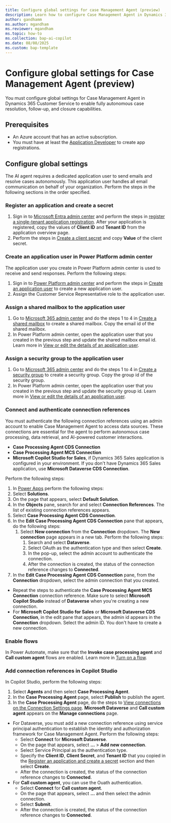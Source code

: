 ```yaml
---
title: Configure global settings for case Management Agent (preview)
description: Learn how to configure Case Management Agent in Dynamics 365 Customer Service to help customer support teams efficiently resolve cases.
author: gandhamm
ms.author: mgandham
ms.reviewer: mgandham
ms.topic: how-to 
ms.collection: bap-ai-copilot 
ms.date: 08/08/2025
ms.custom: bap-template
---
```


# Configure global settings for Case Management Agent (preview)

You must configure global settings for Case Management Agent in Dynamics 365 Customer Service to enable fully autonomous case resolution, follow-up, and closure capabilities.

## Prerequisites

- An Azure account that has an active subscription.
- You must have at least the [Application Developer](/entra/identity/role-based-access-control/permissions-reference#application-developer) to create app registrations.

## Configure global settings

The AI agent requires a dedicated application user to send emails and resolve cases autonomously. This application user handles all email communication on behalf of your organization. Perform the steps in the following sections in the order specified.

### Register an application and create a secret 

1. Sign in to [Microsoft Entra admin center](https://entra.microsoft.com) and perform the steps in [register a single-tenant application registration](/entra/identity-platform/quickstart-register-app#register-an-application). After your application is registered, copy the values of **Client ID** and **Tenant ID** from the application overview page.
1. Perform the steps in [Create a client secret](/entra/identity-platform/how-to-add-credentials?tabs=client-secret#add-a-credential-to-your-application) and copy **Value** of the client secret.

### Create an application user in Power Platform admin center

The application user you create in Power Platform admin center is used to receive and send responses. Perform the following steps:

1. Sign in to [Power Platform admin center](https://admin.powerplatform.microsoft.com) and perform the steps in [Create an application user](/power-platform/admin/manage-application-users?tabs=new#create-an-application-user) to create a new application user. 
1. Assign the Customer Service Representative role to the application user.

### Assign a shared mailbox to the application user

1. Go to [Microsoft 365 admin center](https://admin.cloud.microsoft/) and do the steps 1 to 4 in [Create a shared mailbox](/microsoft-365/admin/email/create-a-shared-mailbox#create-a-shared-mailbox-and-add-members) to create a shared mailbox. Copy the email id of the shared mailbox.
1. In Power Platform admin center, open the application user that you created in the previous step and update the shared mailbox email id. Learn more in [View or edit the details of an application user](/power-platform/admin/manage-application-users?tabs=new#view-or-edit-the-details-of-an-application-user).

### Assign a security group to the application user

1. Go to [Microsoft 365 admin center](https://admin.cloud.microsoft/) and do the steps 1 to 4 in [Create a security group](/microsoft-365/admin/create-groups/create-a-security-group) to create a security group. Copy the group id of the security group.
1. In Power Platform admin center, open the application user that you created in the previous step and update the security group id. Learn more in [View or edit the details of an application user](/power-platform/admin/manage-application-users?tabs=new#view-or-edit-the-details-of-an-application-user).

### Connect and authenticate connection references

You must authenticate the following connection references using an admin account to enable Case Management Agent to access data sources. These connections are essential for the agent to perform autonomous case processing, data retrieval, and AI-powered customer interactions. 

- **Case Processing Agent CDS Connection**
- **Case Processing Agent MCS Connection**
- **Microsoft Copilot Studio for Sales**, if Dynamics 365 Sales application is configured in your environment. If you don't have Dynamics 365 Sales application, use **Microsoft Dataverse CDS Connection**.

Perform the following steps:

1. In [Power Apps](https://make.powerapps.com/) perform the following steps:
1. Select **Solutions**.
1. On the page that appears, select **Default Solution**.
1. In the **Objects** pane, search for and select **Connection References**. The list of existing connection references appears.
1. Select **Case Processing Agent CDS Connection**.
1. In the **Edit Case Processing Agent CDS Connection** pane that appears, do the following steps:
    1. Select **New connection** from the **Connection** dropdown. The **New connection** page appears in a new tab. Perform the following steps:
       1. Search and select **Dataverse**.
       1. Select OAuth as the authentication type and then select **Create**.
       1. In the pop-up, select the admin account to authenticate the connection.
       1. After the connection is created, the status of the connection reference changes to **Connected**.
1. In the **Edit Case Processing Agent CDS Connection** pane, from the **Connection** dropdown, select the admin connection that you created.

- Repeat the steps to authenticate the **Case Processing Agent MCS Connection** connection reference. Make sure to select **Microsoft Copilot Studio** instead of **Dataverse** when you're creating a new connection.
- For **Microsoft Copilot Studio for Sales** or **Microsoft Dataverse CDS Connection**, in the edit pane that appears, the admin id appears in the **Connection** dropdown. Select the admin ID. You don't have to create a new connection.

### Enable flows

In Power Automate, make sure that the **Invoke case processing agent** and **Call custom agent** flows are enabled. Learn more in [Turn on a flow](/power-automate/disable-flow#turn-on-a-flow).

### Add connection references in Copilot Studio

In Copilot Studio, perform the following steps:

 1. Select **Agents** and then select **Case Processing Agent**.
 1. In the **Case Processing Agent** page, select **Publish** to publish the agent.
 1. In the **Case Processing Agent** page, do the steps to [View connections on the Connection Settings page](/microsoft-copilot-studio/authoring-connections#view-connections-on-the-connection-settings-page). **Microsoft Dataverse** and **Call custom agent** appears on the **Manage connections** page.

   - For Dataverse, you must add a new connection reference using service principal authentication to establish the identity and authorization framework for Case Management Agent. Perform the following steps:
      - Select **Connect** for **Microsoft Dataverse**.
      -  On the page that appears, select **...** > **Add new connection**.
      - Select Service Principal as the authentication type.
      - Specify the **Client ID**, **Client Secret**, and **Tenant ID** that you copied in the [Register an application and create a secret](#register-an-application-and-create-a-secret) section and then select **Create**.
      - After the connection is created, the status of the connection reference changes to **Connected**.
   - For **Call custom agent**, you can use the Ouath authentication.
      - Select **Connect** for **Call custom agent**.
      - On the page that appears, select **...** and then select the admin connection.
      - Select **Submit**.
      - After the connection is created, the status of the connection reference changes to **Connected**.
